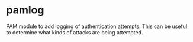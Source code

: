 # pamlog
PAM module to add logging of authentication attempts.  This can be useful to determine what kinds of attacks are being attempted.
